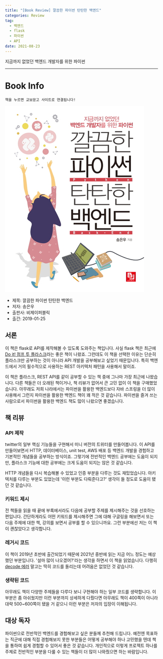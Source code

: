 ```yaml
---  
title: "[Book Review] 깔끔한 파이썬 탄탄한 백엔드"  
categories: Review  
tag:
  - 백엔드
  - flask
  - 파이썬
  - API
date: 2021-08-23
---  
```


지금까지 없었던 백엔드 개발자를 위한 파이썬

---

# Book Info

`책을 누르면 교보문고 사이트로 연결됩니다!`

[![책](/assets/images/review/python-backend.jpg)](http://www.kyobobook.co.kr/product/detailViewKor.laf?ejkGb=KOR&mallGb=KOR&barcode=9791186697757&orderClick=LEa&Kc=)

- 제목: 깔끔한 파이썬 탄탄한 백엔드
- 저자: 송은우
- 출판사: 비제이퍼블릭
- 출간: 2019-01-25

## 서론

이 책은 flask로 API를 제작해볼 수 있도록 도와주는 책입니다. 사실 flask 책은 최근에 [Do it! 점프 투 플라스크](http://www.kyobobook.co.kr/product/detailViewKor.laf?ejkGb=KOR&mallGb=KOR&barcode=9791163031970&orderClick=LEa&Kc=)라는 좋은 책이 나왔죠. 그런데도 이 책을 선택한 이유는 단순히 플라스크만 공부하는 것이 아니라 API 개발을 공부해보고 싶었기 때문입니다. 특히 백엔드에서 거의 필수적으로 사용하는 REST 아키텍처 패턴을 사용해서 말이죠.

이 책은 플라스크, REST API를 같이 공부할 수 있는 책 중에 그나마 가장 최근에 나왔습니다. 다른 책들은 더 오래된 책이거나, 책 리뷰가 없어서 큰 고민 없이 이 책을 구매했었습니다. 아무래도 저희 나라에서는 파이썬을 활용한 백엔드보다 자바 스프링을 더 많이 사용해서 그런지 파이썬을 활용한 백엔드 책이 꽤 적은 것 같습니다. 파이썬을 즐겨 쓰는 사람으로서 파이썬을 활용한 백엔드 책도 많이 나왔으면 좋겠습니다.

## 책 리뷰

### API 제작

twitter의 일부 핵심 기능들을 구현해서 미니 버전의 트위터를 만들어봅니다. 이 API를 만들어보면서 HTTP, 데이터베이스, unit test, AWS 배포 등 백엔드 개발을 경험하고 기본적인 개념들을 공부하는 방식이죠. 그렇기에 전반적인 백엔드 공부에는 도움이 되지만, 플라스크 기능에 대한 공부에는 크게 도움이 되지는 않은 것 같습니다.

HTTP 개념들을 다시 복습해볼 수 있었고 인증 부분을 다루는 것도 재밌었습니다. 아키텍처를 다루는 부분도 있었는데 '이런 부분도 다뤄준다고?' 생각이 들 정도로 도움이 됐던 것 같습니다. 

### 키워드 제시

전 책들을 읽을 때 끝에 부록에서라도 다음에 공부할 주제를 제시해주는 것을 선호하는 편입니다. 간단하게라도 어떤 키워드를 제시해주면 그에 대해 구글링을 해보면서 또는 다음 주제에 대한 책, 강의를 보면서 공부를 할 수 있으니까요. 그런 부분에선 저는 이 책이 괜찮았다고 생각합니다. 

### 레거시 코드

이 책이 2019년 초반에 출간되었기 때문에 2021년 중반에 읽는 지금 어느 정도는 예상했던 부분입니다. '설마 많이 나오겠어?'라는  생각을 하면서 이 책을 읽었습니다. 다행히 [decode 에러](https://teddygood.github.io/python/AttributeError-str-decode/) 말고는 딱히 코드를 돌리는데 어려움은 없었던 것 같습니다. 

### 생략된 코드

아무래도 책이 다양한 주제들을 다루다 보니 구현해야 하는 일부 코드를 생략합니다. 이 부분은 좀 아쉬웠지만 이런 부분까지 상세하게 다뤘다면 아무래도 책이 400쪽이 아니라 대략 500~600쪽이 됐을 거 같으니 이런 부분은 저자의 입장이 이해됩니다.

## 대상 독자 

파이썬으로 전반적인 백엔드를 경험해보고 싶은 분들께 추천해 드립니다. 예전엔 목표하는 직군에 대해 직접 경험해보지 못한 부분들은 어떻게 공부해야 하나 고민했을 텐데 책을 통하여 쉽게 경험할 수 있어서 좋은 것 같습니다. 개인적으로 이렇게 프로젝트 하나를 주제로 전반적인 부분을 다룰 수 있는 책들이 더 많이 나와줬으면 하는 바람입니다. 